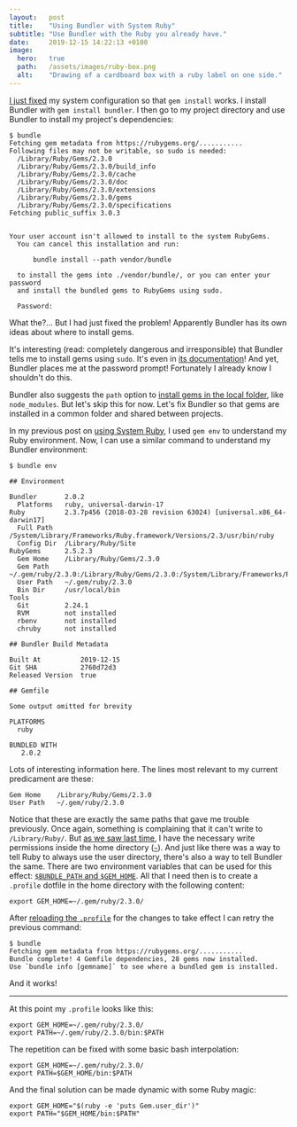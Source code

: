 ```yaml
---
layout:   post
title:    "Using Bundler with System Ruby"
subtitle: "Use Bundler with the Ruby you already have."
date:     2019-12-15 14:22:13 +0100
image:
  hero:   true
  path:   /assets/images/ruby-box.png
  alt:    "Drawing of a cardboard box with a ruby label on one side."
---
```

[I just fixed][in using System Ruby] my system configuration so that `gem install` works. I install Bundler with `gem install bundler`. I then go to my project directory and use Bundler to install my project's dependencies:

```terminal
$ bundle
Fetching gem metadata from https://rubygems.org/...........
Following files may not be writable, so sudo is needed:
  /Library/Ruby/Gems/2.3.0
  /Library/Ruby/Gems/2.3.0/build_info
  /Library/Ruby/Gems/2.3.0/cache
  /Library/Ruby/Gems/2.3.0/doc
  /Library/Ruby/Gems/2.3.0/extensions
  /Library/Ruby/Gems/2.3.0/gems
  /Library/Ruby/Gems/2.3.0/specifications
Fetching public_suffix 3.0.3


Your user account isn't allowed to install to the system RubyGems.
  You can cancel this installation and run:

      bundle install --path vendor/bundle

  to install the gems into ./vendor/bundle/, or you can enter your password
  and install the bundled gems to RubyGems using sudo.

  Password:
```

What the?... But I had just fixed the problem!
Apparently Bundler has its own ideas about where to install gems.

It's interesting (read: completely dangerous and irresponsible) that Bundler tells me to install gems using `sudo`. It's even in [its documentation][concerning using Bundler with sudo]! And yet, Bundler places me at the password prompt! Fortunately I already know I shouldn't do this.

Bundler also suggests the `path` option to [install gems in the local folder], like `node_modules`. But let's skip this for now. Let's fix Bundler so that gems are installed in a common folder and shared between projects.

In my previous post on [using System Ruby][in using System Ruby], I used `gem env` to understand my Ruby environment. Now, I can use a similar command to understand my Bundler environment:

```terminal
$ bundle env

## Environment

Bundler       2.0.2
  Platforms   ruby, universal-darwin-17
Ruby          2.3.7p456 (2018-03-28 revision 63024) [universal.x86_64-darwin17]
  Full Path   /System/Library/Frameworks/Ruby.framework/Versions/2.3/usr/bin/ruby
  Config Dir  /Library/Ruby/Site
RubyGems      2.5.2.3
  Gem Home    /Library/Ruby/Gems/2.3.0
  Gem Path    ~/.gem/ruby/2.3.0:/Library/Ruby/Gems/2.3.0:/System/Library/Frameworks/Ruby.framework/Versions/2.3/usr/lib/ruby/gems/2.3.0
  User Path   ~/.gem/ruby/2.3.0
  Bin Dir     /usr/local/bin
Tools
  Git         2.24.1
  RVM         not installed
  rbenv       not installed
  chruby      not installed

## Bundler Build Metadata

Built At          2019-12-15
Git SHA           2760d72d3
Released Version  true

## Gemfile

Some output omitted for brevity

PLATFORMS
  ruby

BUNDLED WITH
   2.0.2
```

Lots of interesting information here. The lines most relevant to my current predicament are these:

```
Gem Home    /Library/Ruby/Gems/2.3.0
User Path   ~/.gem/ruby/2.3.0
```

Notice that these are exactly the same paths that gave me trouble previously. Once again, something is complaining that it can't write to `/Library/Ruby/`. But [as we saw last time][in using System Ruby], I have the necessary write permissions inside the home directory ([`~`]). And just like there was a way to tell Ruby to always use the user directory, there's also a way to tell Bundler the same. There are two environment variables that can be used for this effect: [`$BUNDLE_PATH` and `$GEM_HOME`]. All that I need then is to create a `.profile` dotfile in the home directory with the following content:

```
export GEM_HOME=~/.gem/ruby/2.3.0/
```

After [reloading the `.profile`] for the changes to take effect I can retry the previous command:

```terminal
$ bundle
Fetching gem metadata from https://rubygems.org/...........
Bundle complete! 4 Gemfile dependencies, 28 gems now installed.
Use `bundle info [gemname]` to see where a bundled gem is installed.
```

And it works!

---

At this point my `.profile` looks like this:

```
export GEM_HOME=~/.gem/ruby/2.3.0/
export PATH=~/.gem/ruby/2.3.0/bin:$PATH
```

The repetition can be fixed with some basic bash interpolation:

```
export GEM_HOME=~/.gem/ruby/2.3.0/
export PATH=$GEM_HOME/bin:$PATH
```

And the final solution can be made dynamic with some Ruby magic:

```
export GEM_HOME="$(ruby -e 'puts Gem.user_dir')"
export PATH="$GEM_HOME/bin:$PATH"
```


[concerning using Bundler with sudo]: https://bundler.io/v2.0/man/bundle-install.1.html#SUDO-USAGE
[install gems in the local folder]: 2020-03-29-installing-gems-per-project-directory.md
[in using System Ruby]: 2018-09-16-using-system-ruby.md
[`~`]: https://unix.stackexchange.com/questions/34196/why-was-chosen-to-represent-the-home-directory/34198#34198
[`$BUNDLE_PATH` and `$GEM_HOME`]: https://bundler.io/v2.0/bundle_install.html
[reloading the `.profile`]: https://askubuntu.com/questions/59126/reload-bashs-profile-without-logging-out-and-back-in-again/59127#59127

